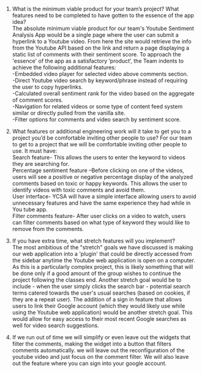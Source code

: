

1. What is the minimum viable product for your team’s project? What features need to be completed to have gotten to the essence of the app idea?
<br>The absolute minimum viable product for our team's Youtube Sentiment Analysis App would be a single page where the user can submit a hyperlink to a Youtube video. From here the site would retrieve the info from the Youtube API based on the link and return a page displaying a static list of comments with their sentiment score. 
To approach the 'essence' of the app as a satisfactory ‘product’, the Team indents to achieve the following additional features: 
<br>-Embedded video player for selected video above comments section. 
<br>-Direct Youtube video search by keyword/phrase instead of requiring the user to copy hyperlinks. 
<br>-Calculated overall sentiment rank for the video based on the aggregate of comment scores.  
-Navigation for related videos or some type of content feed system similar or directly pulled from the vanilla site. 
<br>-Filter options for comments and video search by sentiment score. 

1. What features or additional engineering work will it take to get you to a project you’d be comfortable inviting other people to use?
For our team to get to a project that we will be comfortable inviting other people to use. It must have:
<br>Search feature- This allows the users to enter the keyword to videos they are searching for.
<br>Percentage sentiment feature –Before clicking on one of the videos, users will see a positive or negative percentage display of the analyzed comments based on toxic or happy keywords. This allows the user to identify videos with toxic comments and avoid them.
<br>User interface- YCSA will have a simple interface allowing users to avoid unnecessary features and have the same experience they had while in You tube app.
<br>Filter comments feature- After user clicks on a video to watch, users can filter comments based on what type of keyword they would like to remove from the comments.


3. If you have extra time, what stretch features will you implement?
<br>The most ambitious of the "stretch" goals we have discussed is making our web application into a 'plugin' that could be directly accessed from the sidebar anytime the Youtube web application is open on a computer. As this is a particularly complex project, this is likely something that will be done only if a good amount of the group wishes to continue the project following the classes end. Another stretch goal would be to include - when the user simply clicks the search bar - potential search terms catered towards the user's usual searches (based on cookies, if they are a repeat user). The addition of a sign in feature that allows users to link their Google account (which they would likely use while using the Youtube web application) would be another stretch goal. This would allow for easy access to their most recent Google searches as well for video search suggestions.

4. If we run out of time we will simplify or even leave out the widgets that filter the comments, making the widget into a button that filters comments automatically. we will leave out the reconfiguration of the youtube video and just focus on the comment filter. We will also leave out the feature where you can sign into your google account. 
